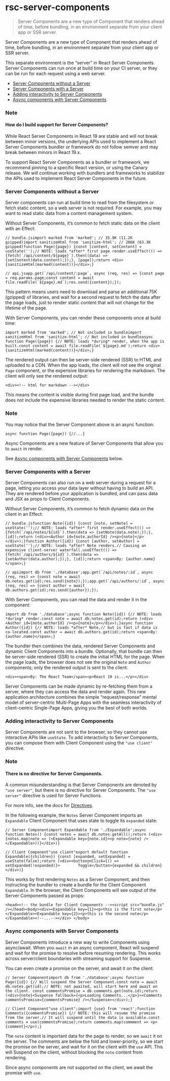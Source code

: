 # rsc-server-components

> Server Components are a new type of Component that renders ahead of time, before bundling, in an environment separate from your client app or SSR server.



Server Components are a new type of Component that renders ahead of time, before bundling, in an environment separate from your client app or SSR server.

This separate environment is the “server” in React Server Components. Server Components can run once at build time on your CI server, or they can be run for each request using a web server.

*   [Server Components without a Server](#server-components-without-a-server)
*   [Server Components with a Server](#server-components-with-a-server)
*   [Adding interactivity to Server Components](#adding-interactivity-to-server-components)
*   [Async components with Server Components](#async-components-with-server-components)

### Note

#### How do I build support for Server Components?[](#how-do-i-build-support-for-server-components "Link for How do I build support for Server Components?")

While React Server Components in React 19 are stable and will not break between minor versions, the underlying APIs used to implement a React Server Components bundler or framework do not follow semver and may break between minors in React 19.x.

To support React Server Components as a bundler or framework, we recommend pinning to a specific React version, or using the Canary release. We will continue working with bundlers and frameworks to stabilize the APIs used to implement React Server Components in the future.

### Server Components without a Server[](#server-components-without-a-server "Link for Server Components without a Server")

Server components can run at build time to read from the filesystem or fetch static content, so a web server is not required. For example, you may want to read static data from a content management system.

Without Server Components, it’s common to fetch static data on the client with an Effect:

    // bundle.jsimport marked from 'marked'; // 35.9K (11.2K gzipped)import sanitizeHtml from 'sanitize-html'; // 206K (63.3K gzipped)function Page({page}) {const [content, setContent] = useState('');// NOTE: loads *after* first page render.useEffect(() => {fetch(`/api/content/${page}`).then((data) => {setContent(data.content);});}, [page]);return <div>{sanitizeHtml(marked(content))}</div>;}

    // api.jsapp.get(`/api/content/:page`, async (req, res) => {const page = req.params.page;const content = await file.readFile(`${page}.md`);res.send({content});});

This pattern means users need to download and parse an additional 75K (gzipped) of libraries, and wait for a second request to fetch the data after the page loads, just to render static content that will not change for the lifetime of the page.

With Server Components, you can render these components once at build time:

    import marked from 'marked'; // Not included in bundleimport sanitizeHtml from 'sanitize-html'; // Not included in bundleasync function Page({page}) {// NOTE: loads *during* render, when the app is built.const content = await file.readFile(`${page}.md`);return <div>{sanitizeHtml(marked(content))}</div>;}

The rendered output can then be server-side rendered (SSR) to HTML and uploaded to a CDN. When the app loads, the client will not see the original `Page` component, or the expensive libraries for rendering the markdown. The client will only see the rendered output:

    <div><!-- html for markdown --></div>

This means the content is visible during first page load, and the bundle does not include the expensive libraries needed to render the static content.

### Note

You may notice that the Server Component above is an async function:

    async function Page({page}) {//...}

Async Components are a new feature of Server Components that allow you to `await` in render.

See [Async components with Server Components](#async-components-with-server-components) below.

### Server Components with a Server[](#server-components-with-a-server "Link for Server Components with a Server")

Server Components can also run on a web server during a request for a page, letting you access your data layer without having to build an API. They are rendered before your application is bundled, and can pass data and JSX as props to Client Components.

Without Server Components, it’s common to fetch dynamic data on the client in an Effect:

    // bundle.jsfunction Note({id}) {const [note, setNote] = useState('');// NOTE: loads *after* first render.useEffect(() => {fetch(`/api/notes/${id}`).then(data => {setNote(data.note);});}, [id]);return (<div><Author id={note.authorId} /><p>{note}</p></div>);}function Author({id}) {const [author, setAuthor] = useState('');// NOTE: loads *after* Note renders.// Causing an expensive client-server waterfall.useEffect(() => {fetch(`/api/authors/${id}`).then(data => {setAuthor(data.author);});}, [id]);return <span>By: {author.name}</span>;}

    // apiimport db from './database';app.get(`/api/notes/:id`, async (req, res) => {const note = await db.notes.get(id);res.send({note});});app.get(`/api/authors/:id`, async (req, res) => {const author = await db.authors.get(id);res.send({author});});

With Server Components, you can read the data and render it in the component:

    import db from './database';async function Note({id}) {// NOTE: loads *during* render.const note = await db.notes.get(id);return (<div><Author id={note.authorId} /><p>{note}</p></div>);}async function Author({id}) {// NOTE: loads *after* Note,// but is fast if data is co-located.const author = await db.authors.get(id);return <span>By: {author.name}</span>;}

The bundler then combines the data, rendered Server Components and dynamic Client Components into a bundle. Optionally, that bundle can then be server-side rendered (SSR) to create the initial HTML for the page. When the page loads, the browser does not see the original `Note` and `Author` components; only the rendered output is sent to the client:

    <div><span>By: The React Team</span><p>React 19 is...</p></div>

Server Components can be made dynamic by re-fetching them from a server, where they can access the data and render again. This new application architecture combines the simple “request/response” mental model of server-centric Multi-Page Apps with the seamless interactivity of client-centric Single-Page Apps, giving you the best of both worlds.

### Adding interactivity to Server Components[](#adding-interactivity-to-server-components "Link for Adding interactivity to Server Components")

Server Components are not sent to the browser, so they cannot use interactive APIs like `useState`. To add interactivity to Server Components, you can compose them with Client Component using the `"use client"` directive.

### Note

#### There is no directive for Server Components.[](#there-is-no-directive-for-server-components "Link for There is no directive for Server Components.")

A common misunderstanding is that Server Components are denoted by `"use server"`, but there is no directive for Server Components. The `"use server"` directive is used for Server Functions.

For more info, see the docs for [Directives](/reference/rsc/directives).

In the following example, the `Notes` Server Component imports an `Expandable` Client Component that uses state to toggle its `expanded` state:

    // Server Componentimport Expandable from './Expandable';async function Notes() {const notes = await db.notes.getAll();return (<div>{notes.map(note => (<Expandable key={note.id}><p note={note} /></Expandable>))}</div>)}

    // Client Component"use client"export default function Expandable({children}) {const [expanded, setExpanded] = useState(false);return (<div><buttononClick={() => setExpanded(!expanded)}>        Toggle</button>{expanded && children}</div>)}

This works by first rendering `Notes` as a Server Component, and then instructing the bundler to create a bundle for the Client Component `Expandable`. In the browser, the Client Components will see output of the Server Components passed as props:

    <head><!-- the bundle for Client Components --><script src="bundle.js" /></head><body><div><Expandable key={1}><p>this is the first note</p></Expandable><Expandable key={2}><p>this is the second note</p></Expandable><!--...--></div> </body>

### Async components with Server Components[](#async-components-with-server-components "Link for Async components with Server Components")

Server Components introduce a new way to write Components using async/await. When you `await` in an async component, React will suspend and wait for the promise to resolve before resuming rendering. This works across server/client boundaries with streaming support for Suspense.

You can even create a promise on the server, and await it on the client:

    // Server Componentimport db from './database';async function Page({id}) {// Will suspend the Server Component.const note = await db.notes.get(id);// NOTE: not awaited, will start here and await on the client. const commentsPromise = db.comments.get(note.id);return (<div>{note}<Suspense fallback={<p>Loading Comments...</p>}><Comments commentsPromise={commentsPromise} /></Suspense></div>);}

    // Client Component"use client";import {use} from 'react';function Comments({commentsPromise}) {// NOTE: this will resume the promise from the server.// It will suspend until the data is available.const comments = use(commentsPromise);return comments.map(commment => <p>{comment}</p>);}

The `note` content is important data for the page to render, so we `await` it on the server. The comments are below the fold and lower-priority, so we start the promise on the server, and wait for it on the client with the `use` API. This will Suspend on the client, without blocking the `note` content from rendering.

Since async components are not supported on the client, we await the promise with `use`.
